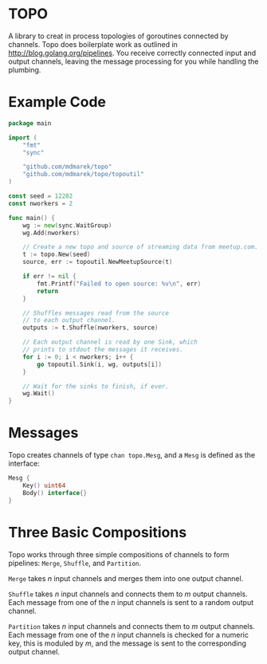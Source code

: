 TOPO
====

A library to creat in process topologies of goroutines connected by channels.
Topo does boilerplate work as outlined in http://blog.golang.org/pipelines.
You receive correctly connected input and output channels, leaving the
message processing for you while handling the plumbing.

# Example Code

```go
package main

import (
	"fmt"
	"sync"

	"github.com/mdmarek/topo"
	"github.com/mdmarek/topo/topoutil"
)

const seed = 12282
const nworkers = 2

func main() {
	wg := new(sync.WaitGroup)
	wg.Add(nworkers)

	// Create a new topo and source of streaming data from meetup.com.
	t := topo.New(seed)
	source, err := topoutil.NewMeetupSource(t)

	if err != nil {
		fmt.Printf("Failed to open source: %v\n", err)
		return
	}

	// Shuffles messages read from the source
	// to each output channel.
	outputs := t.Shuffle(nworkers, source)

	// Each output channel is read by one Sink, which
	// prints to stdout the messages it receives.
	for i := 0; i < nworkers; i++ {
		go topoutil.Sink(i, wg, outputs[i])
	}

	// Wait for the sinks to finish, if ever.
	wg.Wait()
}
```

# Messages

Topo creates channels of type `chan topo.Mesg`, and a `Mesg` is defined as the
interface: 

```go
Mesg { 
	Key() uint64
	Body() interface{}
}
```

# Three Basic Compositions

Topo works through three simple compositions of channels to form pipelines: 
`Merge`, `Shuffle`, and `Partition`.

`Merge` takes _n_ input channels and merges them into one output channel.

`Shuffle` takes _n_ input channels and connects them to _m_ output channels. Each
message from one of the _n_ input channels is sent to a random output channel.

`Partition` takes _n_ input channels and connects them to _m_ output channels. Each
message from one of the _n_ input channels is checked for a numeric key, this is
moduled by _m_, and the message is sent to the corresponding output channel.